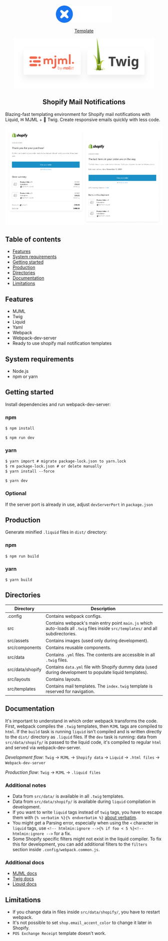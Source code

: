 <!-- logo (start) -->
<p align="center">
  <img src=".github/img/logo.svg" width="180px">
</p>

<p align="center">
  <a href = "https://github.com/leemunroe/shopify-email-templates"> Template </a>
</p>
  
<p align="center">
  <img src=".github/img/banner.svg" width="450px">
</p>
<!-- logo (end) -->

<!-- title / description (start) -->
<h2 align="center">Shopify Mail Notifications</h2>

Blazing-fast templating environment for Shopify mail notifications with Liquid, ✉ MJML + 🌿 Twig. Create responsive emails quickly with less code.
<!-- title / description (end) -->

<p align="center">
  <img src=".github/img/screens.png">
</p>

<!-- toc (start) -->
## Table of contents
- [Features](#features)
- [System requirements](#system-requirements)
- [Getting started](#getting-started)
- [Production](#production)
- [Directories](#directories)
- [Documentation](#documentation)
- [Limitations](#limitations)
<!-- toc (end) -->

<!-- features (start) -->
## Features
- MJML
- Twig
- Liquid
- Yaml
- Webpack
- Webpack-dev-server
- Ready to use shopify mail notification templates
<!-- features (end) -->

<!-- system requirements (start) -->
## System requirements
- Node.js
- npm or yarn
<!-- system requirements (end) -->

<!-- getting started (start) -->
## Getting started
Install dependencies and run webpack-dev-server:

### npm

```shell
$ npm install
```

```shell
$ npm run dev
```

### yarn

```shell
$ yarn import # migrate package-lock.json to yarn.lock
$ rm package-lock.json # or delete manually
$ yarn install --force
```

```shell
$ yarn dev
```

### Optional
If the server port is already in use, adjust `devServerPort` in `package.json`
<!-- getting started (end) -->

<!-- production (start) -->
## Production
Generate minified `.liquid` files in `dist/` directory:

### npm

```shell
$ npm run build
```

### yarn

```shell
$ yarn build
```
<!-- production (end) -->

<!-- directories (start) -->
## Directories
| Directory | Description |
| --- | --- |
| .config | Contains webpack configs. |
| src | Contains webpack's main entry point `main.js` which auto-loads all `.twig` files inside `src/templates/` and all subdirectories. |
| src/assets | Contains images (used only during development). |
| src/components | Contains reusable components. |
| src/data | Contains `.yml` files. The contents are accessible in all `.twig` files. |
| src/data/shopify | Contains `data.yml` file with Shopify dummy data (used during development to populate liquid templates). |
| src/layouts | Contains layouts. |
| src/templates | Contains mail templates. The `index.twig` template is reserved for navigation. |
<!-- directories (end) -->

<!-- documentation (start) -->
## Documentation

It's important to understand in which order webpack transforms the code. First, webpack compiles the `.twig` templates, then `MJML` tags are compiled to `html`. If the `build` task is running `liquid` isn't compiled and is written directly to the `dist/` directory as `.liquid` files. If the `dev` task is running: data from `src/data/shopify/` is passed to the liquid code, it's compiled to regular `html` and served via webpack-dev-server.

*Development flow*: `Twig` → `MJML` → `Shopify data` → `Liquid` → `.html files` → `Webpack-dev-server`

*Production flow*: `Twig` → `MJML` → `.liquid files`

### Additional notes
- Data from `src/data/` is available in all `.twig` templates.
- Data from `src/data/shopify/` is available during `liquid` compilation in development.
- If you want to write `liquid` tags instead of `twig` tags, you have to escape them with `{% verbatim %}{% endverbatim %}` [about verbatim](https://twig.symfony.com/doc/2.x/tags/verbatim.html).
- You might get a Parsing error, especially when using the `<` character in `liquid` tags, use `<!-- htmlmin:ignore -->{% if foo < 5 %}<!-- htmlmin:ignore -->` for a fix.
- Some Shopify specific filters might not exist in the liquid compiler. To fix this for development, you can add additional filters to the `filters` section inside `.config/webpack.common.js`.

### Additional docs
- [MJML docs](https://documentation.mjml.io/)
- [Twig docs](https://twig.symfony.com/doc/2.x/)
- [Liquid docs](https://shopify.github.io/liquid/)
<!-- documentation (end) -->

<!-- limitations (start) -->
## Limitations
- If you change data in files inside `src/data/shopify/`, you have to restart webpack.
- It's not possible to set `shop.email_accent_color` to change it later in Shopify.
- `POS Exchange Receipt` template doesn't work.
<!-- limitations (end) -->
